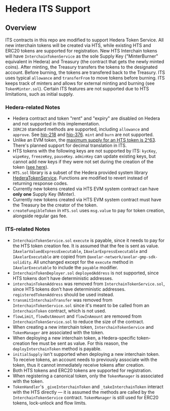 # Hedera ITS Support

## Overview

ITS contracts in this repo are modified to support Hedera Token Service. All new interchain tokens will be created via HTS, while existing HTS and ERC20 tokens are supported for registration. New HTS Interchain tokens will have `InterchainTokenService` as the sole Supply Key ("MinterBurner" equivalent in Hedera) and Treasury (the contract that gets the newly minted coins). After minting, the Treasury transfers the tokens to the designated account. Before burning, the tokens are transfered back to the Treasury. ITS uses typical `allowance` and `transferFrom` to move tokens before burning. ITS keeps track of minters and allows for external minting and burning (see `TokenMinter.sol`). Certain ITS features are not supported due to HTS limitations, such as initial supply.

### Hedera-related Notes

- Hedera contract and token "rent" and "expiry" are disabled on Hedera and not supported in this implementation.
- `IERC20` standard methods are supported, including `allowance` and `approve`. See [hip-218](https://hips.hedera.com/hip/hip-218) and [hip-376](https://hips.hedera.com/hip/hip-376). `mint` and `burn` are not supported.
- Unlike an EVM token, the [maximum supply for an HTS token is 2^63](https://docs.hedera.com/hedera/sdks-and-apis/sdks/token-service/define-a-token#token-properties). There's planned support for decimal translation in ITS.
- HTS tokens with the following keys are not supported by ITS: `kycKey`, `wipeKey`, `freezeKey`, `pauseKey`. `adminKey` can update existing keys, but cannot add new keys if they were not set during the creation of the token ([see here](https://docs.hedera.com/hedera/sdks-and-apis/sdks/token-service/update-a-token)).
- `HTS.sol` library is a subset of the Hedera provided system library [HederaTokenService](https://github.com/hashgraph/hedera-smart-contracts/blob/bc3a549c0ca062c51b0045fd1916fdaa0558a360/contracts/system-contracts/hedera-token-service/HederaTokenService.sol). Functions are modified to revert instead of returning response codes.
- Currently new tokens created via HTS EVM system contract can have **only one** Supply Key (Minter).
- Currently new tokens created via HTS EVM system contract must have the Treasury be the creator of the token.
- `createFungibleToken` in `HTS.sol` uses `msg.value` to pay for token creation, alongside regular gas fee.

### ITS-related Notes

- `InterchainTokenService.sol` `execute` is payable, since it needs to pay for the HTS token creation fee. It is assumed that the fee is sent as value. `IAxelarValuedExpressExecutable`, `IAxelarExpressExecutable` and  `IAxelarExecutable` are copied from `@axelar-network/axelar-gmp-sdk-solidity`. All unchanged except for the `execute` method in `IAxelarExecutable` to include the `payable` modifier.
- `InterchainTokenDeployer.sol` `deployedAddress` is not supported, since HTS tokens don't have deterministic addresses.
- `interchainTokenAddress` was removed from `InterchainTokenService.sol`, since HTS tokens don't have deterministic addresses. `registeredTokenAddress` should be used instead.
- `transmitInterchainTransfer` was removed from `InterchainTokenService.sol` since it's meant to be called from an `InterchainToken` contract, which is not used.
- `flowLimit`, `flowOutAmount` and `flowInAmount` are removed from `InterchainTokenService.sol` to reduce the size of the contract.
- When creating a new interchain token, `InterchainTokenService` and `TokenManager` are associated with the token.
- When deploying a new interchain token, a Hedera-specific token-creation fee must be sent as value. For this reason, the `deployInterchainToken` method is payable.
- `initialSupply` isn't supported when deploying a new interchain token. To receive tokens, an account needs to previously associate with the token, thus it cannot immediately receive tokens after creation.
- Both HTS tokens and ERC20 tokens are supported for registration.
- When registering a canonical token, only the `TokenManager` is associated with the token.
- `TokenHandler`'s `_giveInterchainToken` and `_takeInterchainToken` interact with the HTS directly — it is assumed the methods are called by the `InterchainTokenService` contract. `TokenManager` is still used for ERC20 tokens, lock-unlock and flow limits.
